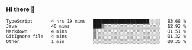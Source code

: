 ### Hi there 👋

<!--START_SECTION:waka-->

```text
TypeScript       4 hrs 19 mins   █████████████████████░░░░   83.68 %
Java             40 mins         ███▒░░░░░░░░░░░░░░░░░░░░░   12.92 %
Markdown         4 mins          ▒░░░░░░░░░░░░░░░░░░░░░░░░   01.51 %
GitIgnore file   4 mins          ▒░░░░░░░░░░░░░░░░░░░░░░░░   01.32 %
Other            1 min           ░░░░░░░░░░░░░░░░░░░░░░░░░   00.35 %
```

<!--END_SECTION:waka-->

<!--
**jerry-shao/jerry-shao** is a ✨ _special_ ✨ repository because its `README.md` (this file) appears on your GitHub profile.

Here are some ideas to get you started:

- 🔭 I’m currently working on ...
- 🌱 I’m currently learning ...
- 👯 I’m looking to collaborate on ...
- 🤔 I’m looking for help with ...
- 💬 Ask me about ...
- 📫 How to reach me: ...
- 😄 Pronouns: ...
- ⚡ Fun fact: ...
-->
